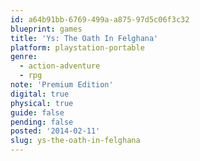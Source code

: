 ```yaml
---
id: a64b91bb-6769-499a-a875-97d5c06f3c32
blueprint: games
title: 'Ys: The Oath In Felghana'
platform: playstation-portable
genre:
  - action-adventure
  - rpg
note: 'Premium Edition'
digital: true
physical: true
guide: false
pending: false
posted: '2014-02-11'
slug: ys-the-oath-in-felghana
---
```

